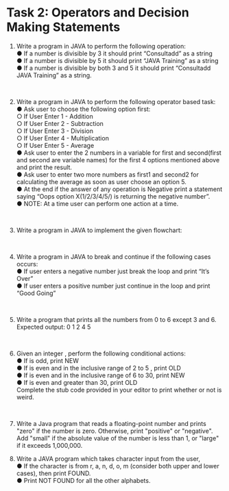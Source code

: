 # Task 2: Operators and Decision Making Statements

1. Write a program in JAVA to perform the following operation:<br>
● If a number is divisible by 3 it should print “Consultadd” as a string<br>
● If a number is divisible by 5 it should print “JAVA Training” as a string<br>
● If a number is divisible by both 3 and 5 it should print “Consultadd JAVA Training” as a string.<br>
<br>

2. Write a program in JAVA to perform the following operator based task:<br>
● Ask user to choose the following option first:<br>
○ If User Enter 1 - Addition<br>
○ If User Enter 2 - Subtraction<br>
○ If User Enter 3 - Division<br>
○ If User Enter 4 - Multiplication<br>
○ If User Enter 5 - Average<br>
● Ask user to enter the 2 numbers in a variable for first and second(first and second are variable names) for the first 4 options mentioned above and print the result.<br>
● Ask user to enter two more numbers as first1 and second2 for calculating the average as soon as user choose an option 5.<br>
● At the end if the answer of any operation is Negative print a statement saying “Oops option X(1/2/3/4/5/) is returning the negative number”.<br>
● NOTE: At a time user can perform one action at a time.<br>
<br>

3. Write a program in JAVA to implement the given flowchart:<br>
<br>


4. Write a program in JAVA to break and continue if the following cases occurs:<br>
● If user enters a negative number just break the loop and print “It’s Over”<br>
● If user enters a positive number just continue in the loop and print “Good Going”<br>
<br>

5. Write a program that prints all the numbers from 0 to 6 except 3 and 6.<br>
Expected output: 0 1 2 4 5<br>
<br>

6. Given an integer , perform the following conditional actions:<br>
● If is odd, print NEW<br>
● If is even and in the inclusive range of 2 to 5 , print OLD<br>
● If is even and in the inclusive range of 6 to 30, print NEW<br>
● If is even and greater than 30, print OLD<br>
Complete the stub code provided in your editor to print whether or not is weird.<br>
<br>

7. Write a Java program that reads a floating-point number and prints "zero" if the number is zero. Otherwise, print "positive" or "negative". Add "small" if the absolute value of the number is less than 1, or "large" if it exceeds 1,000,000.<br>

8. Write a JAVA program which takes character input from the user,<br>
● If the character is from r, a, n, d, o, m (consider both upper and lower cases), then print FOUND.<br>
● Print NOT FOUND for all the other alphabets.<br>
